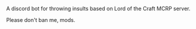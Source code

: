 A discord bot for throwing insults based on Lord of the Craft MCRP server.

Please don't ban me, mods.
